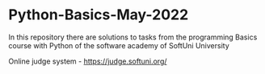 # Python-Basics-May-2022
In this repository there are solutions to tasks from the programming Basics course with Python of the software academy of SoftUni University

Online judge system - https://judge.softuni.org/
